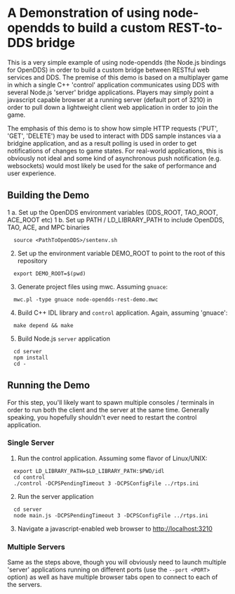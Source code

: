# A Demonstration of using node-opendds to build a custom REST-to-DDS bridge

This is a very simple example of using node-opendds (the Node.js bindings for OpenDDS) in order to build a custom
bridge between RESTful web services and DDS. The premise of this demo is based on a multiplayer game in which a
single C++ 'control' application communicates using DDS with several Node.js 'server' bridge applications. Players
may simply point a javascript capable browser at a running server (default port of 3210) in order to pull down a
lightweight client web application in order to join the game.

The emphasis of this demo is to show how simple HTTP requests ('PUT', 'GET', 'DELETE') may be used to interact with
DDS sample instances via a bridgine application, and as a result polling is used in order to get notifications of
changes to game states. For real-world applications, this is obviously not ideal and some kind of asynchronous push
notification (e.g. websockets) would most likely be used for the sake of performance and user experience.

## Building the Demo

 1 a. Set up the OpenDDS environment variables (DDS_ROOT, TAO_ROOT, ACE_ROOT etc)
 1 b. Set up PATH / LD_LIBRARY_PATH to include OpenDDS, TAO, ACE, and MPC binaries
```
  source <PathToOpenDDS>/sentenv.sh
```
 2. Set up the environment variable DEMO_ROOT to point to the root of this repository
```
  export DEMO_ROOT=$(pwd)
```
 3. Generate project files using mwc. Assuming `gnuace`:
```
  mwc.pl -type gnuace node-opendds-rest-demo.mwc
```
 4. Build C++ IDL library and `control` application. Again, assuming 'gnuace':
```
  make depend && make
```
 5. Build Node.js `server` application
```
  cd server
  npm install
  cd -
```

## Running the Demo

For this step, you'll likely want to spawn multiple consoles / terminals in order to run both the client and the server
at the same time. Generally speaking, you hopefully shouldn't ever need to restart the control application.

### Single Server

 1. Run the control application. Assuming some flavor of Linux/UNIX:
```
  export LD_LIBRARY_PATH=$LD_LIBRARY_PATH:$PWD/idl
  cd control
  ./control -DCPSPendingTimeout 3 -DCPSConfigFile ../rtps.ini
```
 2. Run the server application
```
  cd server
  node main.js -DCPSPendingTimeout 3 -DCPSConfigFile ../rtps.ini
```
 3. Navigate a javascript-enabled web browser to [http://localhost:3210](http://localhost:3210)

### Multiple Servers

Same as the steps above, though you will obviously need to launch multiple 'server' applications running on different
ports (use the `--port <PORT>` option) as well as have multiple browser tabs open to connect to each of the servers.

